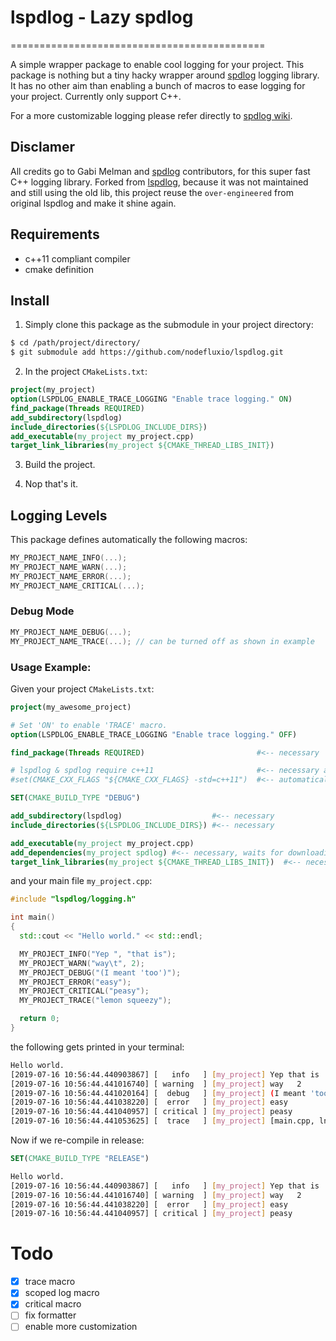 # lspdlog - Lazy spdlog

============================================

A simple wrapper package to enable cool logging for your project. This package is nothing but a tiny hacky wrapper around [spdlog](https://github.com/gabime/spdlog) logging library. It has no other aim than enabling a bunch of macros to ease logging for your project. Currently only support C++.

For a more customizable logging please refer directly to [spdlog wiki](https://github.com/gabime/spdlog/wiki/1.-QuickStart).

## Disclamer

All credits go to Gabi Melman and [spdlog](https://github.com/gabime/spdlog) contributors, for this super fast C++ logging library. Forked from [lspdlog](https://github.com/artivis/lspdlog), because it was not maintained and still using the old lib, this project reuse the `over-engineered` from original lspdlog and make it shine again.

## Requirements

- c++11 compliant compiler
- cmake definition

## Install

1. Simply clone this package as the submodule in your project directory:

```bash
$ cd /path/project/directory/
$ git submodule add https://github.com/nodefluxio/lspdlog.git
```

2. In the project `CMakeLists.txt`:

```cmake
project(my_project)
option(LSPDLOG_ENABLE_TRACE_LOGGING "Enable trace logging." ON)
find_package(Threads REQUIRED)
add_subdirectory(lspdlog)
include_directories(${LSPDLOG_INCLUDE_DIRS})
add_executable(my_project my_project.cpp)
target_link_libraries(my_project ${CMAKE_THREAD_LIBS_INIT})
```

3. Build the project.

4. Nop that's it.

## Logging Levels

This package defines automatically the following macros:

```cpp
MY_PROJECT_NAME_INFO(...);
MY_PROJECT_NAME_WARN(...);
MY_PROJECT_NAME_ERROR(...);
MY_PROJECT_NAME_CRITICAL(...);
```

### Debug Mode

```cpp
MY_PROJECT_NAME_DEBUG(...);
MY_PROJECT_NAME_TRACE(...); // can be turned off as shown in example
```

### Usage Example:

Given your project `CMakeLists.txt`:

```cmake
project(my_awesome_project)

# Set 'ON' to enable 'TRACE' macro.
option(LSPDLOG_ENABLE_TRACE_LOGGING "Enable trace logging." OFF)

find_package(Threads REQUIRED)                         #<-- necessary

# lspdlog & spdlog require c++11                       #<-- necessary and
#set(CMAKE_CXX_FLAGS "${CMAKE_CXX_FLAGS} -std=c++11")  #<-- automatically set

SET(CMAKE_BUILD_TYPE "DEBUG")

add_subdirectory(lspdlog)                    #<-- necessary
include_directories(${LSPDLOG_INCLUDE_DIRS}) #<-- necessary

add_executable(my_project my_project.cpp)
add_dependencies(my_project spdlog) #<-- necessary, waits for downloading spdlog
target_link_libraries(my_project ${CMAKE_THREAD_LIBS_INIT})  #<-- necessary
```

and your main file `my_project.cpp`:

```cpp
#include "lspdlog/logging.h"

int main()
{
  std::cout << "Hello world." << std::endl;

  MY_PROJECT_INFO("Yep ", "that is");
  MY_PROJECT_WARN("way\t", 2);
  MY_PROJECT_DEBUG("(I meant 'too')");
  MY_PROJECT_ERROR("easy");
  MY_PROJECT_CRITICAL("peasy");
  MY_PROJECT_TRACE("lemon squeezy");

  return 0;
}
```

the following gets printed in your terminal:

```bash
Hello world.
[2019-07-16 10:56:44.440903867] [   info   ] [my_project] Yep that is
[2019-07-16 10:56:44.441016740] [ warning  ] [my_project] way   2
[2019-07-16 10:56:44.441020164] [  debug   ] [my_project] (I meant 'too')
[2019-07-16 10:56:44.441038220] [  error   ] [my_project] easy
[2019-07-16 10:56:44.441040957] [ critical ] [my_project] peasy
[2019-07-16 10:56:44.441053625] [  trace   ] [my_project] [main.cpp, ln.14 : main()] lemon squeezy
```

Now if we re-compile in release:

```cmake
SET(CMAKE_BUILD_TYPE "RELEASE")
```

```bash
Hello world.
[2019-07-16 10:56:44.440903867] [   info   ] [my_project] Yep that is
[2019-07-16 10:56:44.441016740] [ warning  ] [my_project] way   2
[2019-07-16 10:56:44.441038220] [  error   ] [my_project] easy
[2019-07-16 10:56:44.441040957] [ critical ] [my_project] peasy
```

# Todo

- [x] trace macro
- [x] scoped log macro
- [x] critical macro
- [ ] fix formatter
- [ ] enable more customization
